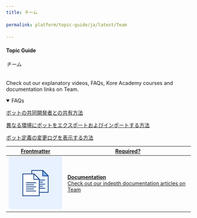 ```yaml
---
title: チーム

permalink: platform/topic-guide/ja/latest/Team

---
```


#### Topic Guide
###### チーム

  Check out our explanatory videos, FAQs, Kore Academy courses and documentation links on Team.

<details open>
  <summary>FAQs
  </summary>

  <a class="doc-link" target="_blank" href="https://developer.kore.ai/docs/bots/advanced-topics/collaborative-development/sharing-bots-for-development/?lang=ja">
 
  ボットの共同開発者との共有方法

</a>

<a class="doc-link" target="_blank" href="https://developer.kore.ai/docs/bots/bot-settings/bot-management/using-bot-variables/?lang=ja">
 
  異なる環境にボットをエクスポートおよびインポートする方法

</a>


<a class="doc-link" target="_blank" href="https://developer.kore.ai/docs/bots/bot-settings/bot-management/bot-management-2/#Viewing_the_Bot_Change_Log?lang=ja">
 
  ボット定義の変更ログを表示する方法

</a>
  

</details>

<a class="doc-link" target="_blank" href="https://developer.kore.ai/docs/bots/advanced-topics/collaborative-development/sharing-bots-for-development/?lang=ja">
 

| Frontmatter | Required? |
|-------------|-------------|
| ![alt text](images/docIcon.svg "Title") | **Documentation**  <br /> Check out our indepth documentation articles on Team | 


</a>
